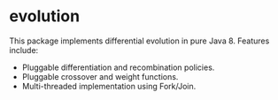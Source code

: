# evolution

This package implements differential evolution in pure Java 8. Features include:
* Pluggable differentiation and recombination policies.
* Pluggable crossover and weight functions.
* Multi-threaded implementation using Fork/Join.


